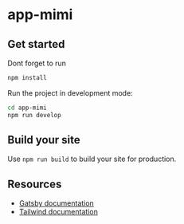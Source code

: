 # app-mimi

## Get started

Dont forget to run

```sh
npm install
```

Run the project in development mode:

```sh
cd app-mimi
npm run develop
```

## Build your site

Use `npm run build` to build your site for production.

## Resources

-  [Gatsby documentation](https://www.gatsbyjs.org/docs/)
-  [Tailwind documentation](https://tailwindcss.com/docs/what-is-tailwind/)
